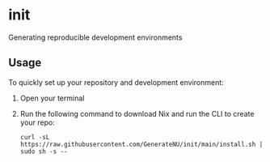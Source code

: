 # init
Generating reproducible development environments

## Usage

To quickly set up your repository and development environment:

1. Open your terminal
2. Run the following command to download Nix and run the CLI to create your repo:

   ```console
   curl -sL https://raw.githubusercontent.com/GenerateNU/init/main/install.sh | sudo sh -s --
   ```
